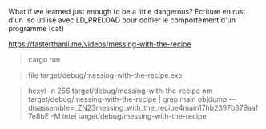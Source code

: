What if we learned just enough to be a little dangerous?
Ecriture en rust d'un .so utilisé avec LD_PRELOAD pour odifier le comportement d'un programme (cat)

https://fasterthanli.me/videos/messing-with-the-recipe

>cargo run 

>file target/debug/messing-with-the-recipe.exe

>hexyl -n 256 target/debug/messing-with-the-recipe
>nm target/debug/messing-with-the-recipe | grep main
>objdump --disassemble=_ZN23messing_with_the_recipe4main17hb2397b379aaf7e8bE -M intel target/debug/messing-with-the-recipe